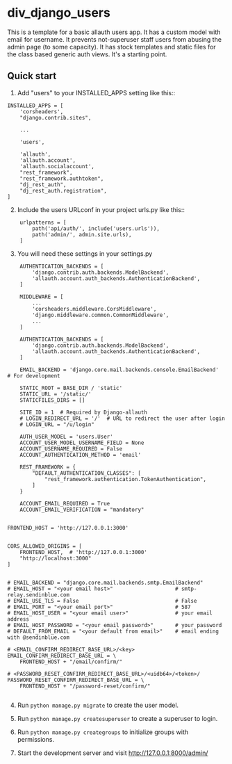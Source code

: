  
# div_django_users

This is a template for a basic allauth users app. It has a custom model with email for username.
It prevents not-superuser staff users from abusing the admin page (to some capacity).
It has stock templates and static files for the class based generic auth views.
It's a starting point.

## Quick start

1. Add "users" to your INSTALLED_APPS setting like this::


```
INSTALLED_APPS = [
    'corsheaders',
    "django.contrib.sites", 

    ...

    'users',

    'allauth',
    'allauth.account',
    'allauth.socialaccount',
    "rest_framework",
    "rest_framework.authtoken",
    "dj_rest_auth",
    "dj_rest_auth.registration",
]
```

2. Include the users URLconf in your project urls.py like this::

```
    urlpatterns = [
        path('api/auth/', include('users.urls')),
        path('admin/', admin.site.urls),
    ]

```

3. You will need these settings in your settings.py

```
    AUTHENTICATION_BACKENDS = [
        'django.contrib.auth.backends.ModelBackend',
        'allauth.account.auth_backends.AuthenticationBackend',
    ]

    MIDDLEWARE = [
        ...
        'corsheaders.middleware.CorsMiddleware',
        'django.middleware.common.CommonMiddleware',
        ...
    ]

    AUTHENTICATION_BACKENDS = [
        'django.contrib.auth.backends.ModelBackend',
        'allauth.account.auth_backends.AuthenticationBackend',
    ]

    EMAIL_BACKEND = 'django.core.mail.backends.console.EmailBackend'  # For development

    STATIC_ROOT = BASE_DIR / 'static'
    STATIC_URL = '/static/'
    STATICFILES_DIRS = []

    SITE_ID = 1  # Required by Django-allauth
    # LOGIN_REDIRECT_URL = '/'  # URL to redirect the user after login
    # LOGIN_URL = "/u/login"

    AUTH_USER_MODEL = 'users.User'
    ACCOUNT_USER_MODEL_USERNAME_FIELD = None
    ACCOUNT_USERNAME_REQUIRED = False
    ACCOUNT_AUTHENTICATION_METHOD = 'email'

    REST_FRAMEWORK = {
        "DEFAULT_AUTHENTICATION_CLASSES": [
            "rest_framework.authentication.TokenAuthentication",
        ]
    }

    ACCOUNT_EMAIL_REQUIRED = True
    ACCOUNT_EMAIL_VERIFICATION = "mandatory"


FRONTEND_HOST = 'http://127.0.0.1:3000'


CORS_ALLOWED_ORIGINS = [
    FRONTEND_HOST,  # 'http://127.0.0.1:3000'
    "http://localhost:3000"
]


# EMAIL_BACKEND = "django.core.mail.backends.smtp.EmailBackend"
# EMAIL_HOST = "<your email host>"                    # smtp-relay.sendinblue.com
# EMAIL_USE_TLS = False                               # False
# EMAIL_PORT = "<your email port>"                    # 587
# EMAIL_HOST_USER = "<your email user>"               # your email address
# EMAIL_HOST_PASSWORD = "<your email password>"       # your password
# DEFAULT_FROM_EMAIL = "<your default from email>"    # email ending with @sendinblue.com

# <EMAIL_CONFIRM_REDIRECT_BASE_URL>/<key>
EMAIL_CONFIRM_REDIRECT_BASE_URL = \
    FRONTEND_HOST + "/email/confirm/"

# <PASSWORD_RESET_CONFIRM_REDIRECT_BASE_URL>/<uidb64>/<token>/
PASSWORD_RESET_CONFIRM_REDIRECT_BASE_URL = \
    FRONTEND_HOST + "/password-reset/confirm/"


```

4. Run `python manage.py migrate` to create the user model.

5. Run `python manage.py createsuperuser` to create a superuser to login.

6. Run `python manage.py creategroups` to initialize groups with permissions.

7. Start the development server and visit http://127.0.0.1:8000/admin/

